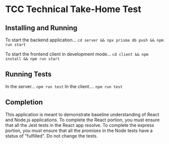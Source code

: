 # TCC Technical Take-Home Test

## Installing and Running

To start the backend application...
```cd server && npx prisma db push && npm run start```

To start the frontend client in development mode...
```cd client && npm install && npm run start```

## Running Tests
In the server... ```npm run test```
In the client.... ```npm run test```

## Completion

This application is meant to demonstrate baseline understanding of React and Node.js applications.
To complete the React portion, you must ensure that all the Jest tests in the React app resolve.
To complete the express portion, you must ensure that all the promises in the Node tests have a status of "fulfilled".
Do not change the tests.
